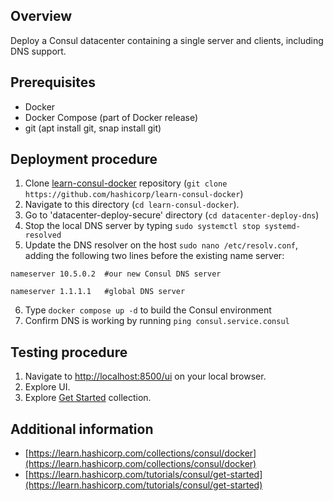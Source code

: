 ## Overview

Deploy a Consul datacenter containing a single server and clients, including DNS support.

## Prerequisites

- Docker
- Docker Compose (part of Docker release)
- git (apt install git, snap install git)

## Deployment procedure

1. Clone [learn-consul-docker](https://github.com/hashicorp/learn-consul-docker) repository (`git clone https://github.com/hashicorp/learn-consul-docker`)
2. Navigate to this directory (`cd learn-consul-docker`).
3. Go to 'datacenter-deploy-secure' directory (`cd datacenter-deploy-dns`)
4. Stop the local DNS server by typing `sudo systemctl stop systemd-resolved`
5. Update the DNS resolver on the host `sudo nano /etc/resolv.conf`, adding the following two lines before the existing name server:

`nameserver 10.5.0.2  #our new Consul DNS server`

`nameserver 1.1.1.1   #global DNS server`

6. Type `docker compose up -d` to build the Consul environment
7. Confirm DNS is working by running `ping consul.service.consul`

## Testing procedure

1. Navigate to [http://localhost:8500/ui](http://localhost:8500/ui/) on your local browser.
2. Explore UI.
3. Explore [Get Started](https://developer.hashicorp.com/consul/tutorials/docker/docker-compose-datacenter) collection.

## Additional information

- [https://learn.hashicorp.com/collections/consul/docker](https://learn.hashicorp.com/collections/consul/docker)
- [https://learn.hashicorp.com/tutorials/consul/get-started](https://learn.hashicorp.com/tutorials/consul/get-started)
